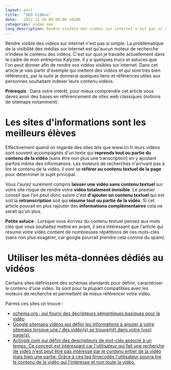 ```yaml
---
layout: post
title:  "SEO Vidéos"
date:   2012-12-26 09:00:00 +0200
categories: video seo
long_description: Rendre visible des vidéos sur internet n'est pas si simple. La problématique de la visibilité des médias sur internet est qu'aucun moteur de recherche n'indexe le contenu des vidéos.
---
```

Rendre visible des vidéos sur internet n'est pas si simple. La problématique de la visibilité des médias sur internet est qu'aucun moteur de recherche n'indexe le contenu des vidéos. C'est sur quoi je travaille actuellement dans le cadre de mon entreprise Kalyzee. Il y a quelques trucs et astuces que l'on peut donner afin de rendre vos vidéos visibles sur internet.
Dans cet article je vais partir d'exemple qui mettent des vidéos et qui sont très bien référencés, par la suite je donnerai quelques liens et références utiles aux personnes souhaitant indexer leurs contenu vidéos.

<strong>Prérequis</strong> : Dans votre intérêt, pour mieux comprendre cet article vous devez avoir des bases en référencement de sites web classiques (notions de sitemaps notamment).
<h1>Les sites d'informations sont les meilleurs élèves</h1>
Effectivement quand on regarde des sites tels que www.lci.fr leurs vidéos sont souvent accompagnés d'un texte qui <strong>reprends tout ou partie du contenu de la vidéo</strong> (sans être non plus une transcription) en y ajoutant parfois même des informations. Les moteurs de recherches n'arrivant pas à lire le contenu de la vidéo, il vont se<strong> référer au contenu textuel de la page</strong> pour déterminer le sujet principal.

Vous l'aurez surement compris<strong> laisser une vidéo sans contenu textuel</strong> sur votre site risque de rendre votre <strong>vidéo totalement invisible</strong>. Le premier conseil que l'on peut donc suivre c'est <strong>d'ajouter un contenu textuel</strong> qui est soit la <strong>retranscription</strong> soit qui <strong>résume tout ou partie de la vidéo</strong>. Si cet article pouvait en plus rajouter des <strong>informations complémentaires</strong> cela ne serait qu'un plus.

<strong>Petite astuce</strong> : Lorsque vous écrivez du contenu textuel pensez aux mots clés que vous souhaitez mettre en avant, il sera intéressant que l'article qui résume votre vidéo contient de nombreuses répétitions de ces mots-clés (sans non plus exagérer, car google pourrait prendre cela comme du spam).
<h1> Utiliser les méta-données dédiés au vidéos</h1>
Certains sites définissent des schémas standards pour définir, caractériser le contenu d'une vidéo. Ils sont pour la plupart compatibles avec les moteurs de recherche et permettent de mieux référencer votre vidéo.

Parmis ces sites on trouve :
<ul>
	<li><a href="http://schema.org">schema.org : qui fourni des decripteurs sémantiques basiques pour la vidéo</a></li>
	<li><a href="http://support.google.com/webmasters/bin/answer.py?hl=fr&amp;answer=80472">Google sitemaps vidéos qui défini les informations à ajouter à votre sitemaps lorsque une / des vidéo(s) se trouve(nt) dans votre (vos) page(s).</a></li>
	<li><a href="http://reference.activpik.com/index.php/Descripteurs_Vidéo">Activpik.com qui défini des descripteurs de mot-clés associé à un temps. Ce concept est intéressant car l'utilisateur qui fait une recherche de vidéo n'est peut être pas intéressé par le contenu entier de la vidéo mais bien une partie. Grâce à ces tag timecodés l'utilisateur pourra lire le contenu de la vidéo qui l'intéresse et non toute la vidéo.</a></li>
</ul>
